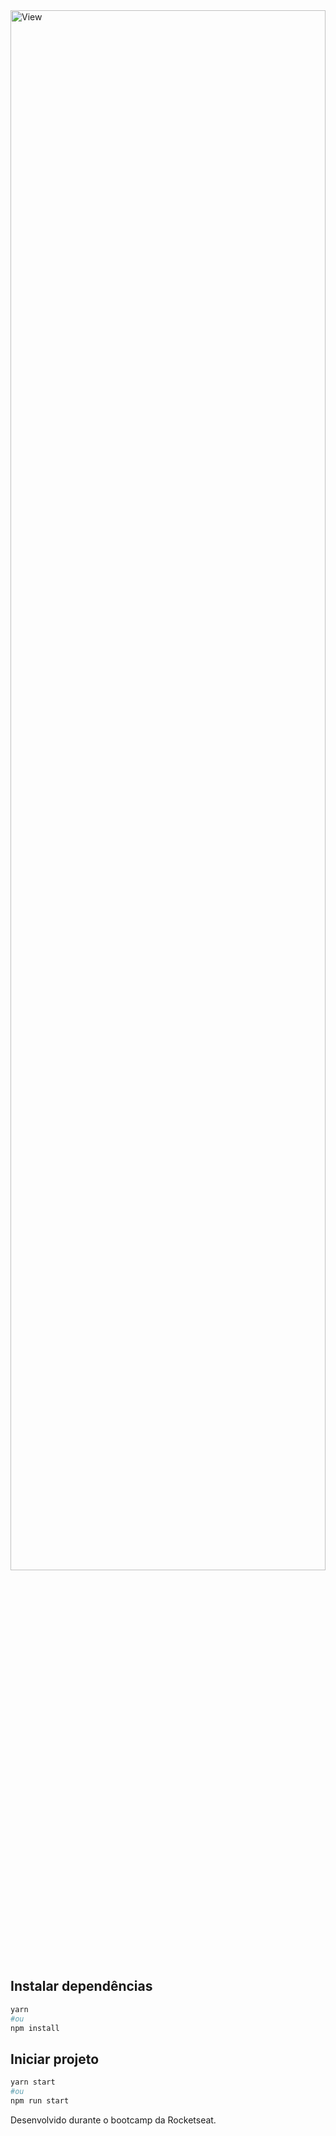 <img src="https://i.imgur.com/UX5nXOo.png" width="100%" height="80%" alt="View" />

## Instalar dependências

```bash
yarn
#ou
npm install
```

## Iniciar projeto

```bash
yarn start
#ou
npm run start
```

Desenvolvido durante o bootcamp da Rocketseat.